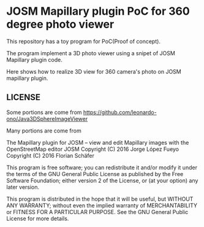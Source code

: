 JOSM Mapillary plugin PoC for 360 degree photo viewer
=====================================================

This repository has a toy program for PoC(Proof of concept).

The program implement a 3D photo viewer using a snipet of
JOSM Mapillary plugin code.

Here shows how to realize 3D view for 360 camera's photo on
JOSM mapillary plugin.



LICENSE
-------

Some portions are come from
https://github.com/leonardo-ono/Java3DSphereImageViewer


Many portions are come from

The Mapillary plugin for JOSM – view and edit Mapillary images with the OpenStreetMap editor JOSM
Copyright (C) 2016 Jorge López Fueyo
Copyright (C) 2016 Florian Schäfer

This program is free software; you can redistribute it and/or modify
it under the terms of the GNU General Public License as published by
the Free Software Foundation; either version 2 of the License, or
(at your option) any later version.

This program is distributed in the hope that it will be useful,
but WITHOUT ANY WARRANTY; without even the implied warranty of
MERCHANTABILITY or FITNESS FOR A PARTICULAR PURPOSE.  See the
GNU General Public License for more details.
